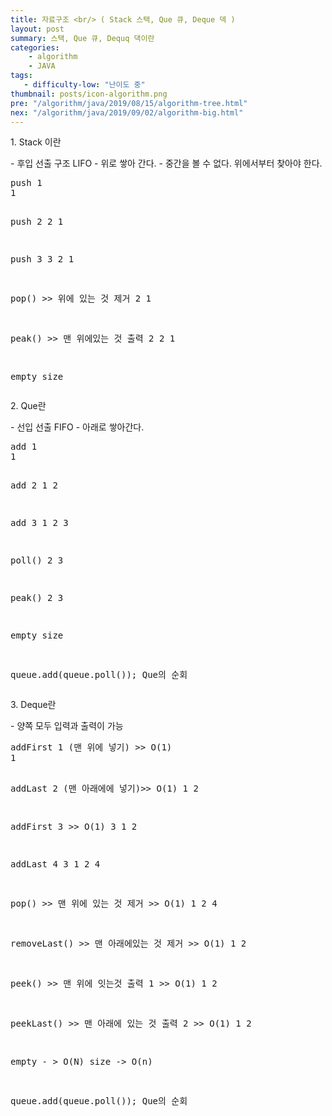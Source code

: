 ```yaml
---
title: 자료구조 <br/> ( Stack 스택, Que 큐, Deque 덱 )
layout: post
summary: 스택, Que 큐, Dequq 댁이란
categories: 
    - algorithm
    - JAVA
tags: 
   - difficulty-low: "난이도 중"
thumbnail: posts/icon-algorithm.png
pre: "/algorithm/java/2019/08/15/algorithm-tree.html"
nex: "/algorithm/java/2019/09/02/algorithm-big.html"
---
```

<p class="bold-text">1. Stack 이란</p>
 - 후입 선출 구조 LIFO
 - 위로 쌓아 간다.
 - 중간을 볼 수 없다. 위에서부터 찾아야 한다.
<pre>
push 1
1

push 2
2
1

push 3
3
2
1

pop() >> 위에 있는 것 제거 
2
1

peak() >> 맨 위에있는 것 출력 2
2
1

empty
size
</pre>

<p class="bold-text">2. Que란</p>
 - 선입 선출 FIFO
 - 아래로 쌓아간다.
<pre>
add 1 
1

add 2
1
2

add 3
1
2
3

poll()
2
3

peak()
2
3

empty 
size

queue.add(queue.poll());
Que의 순회 
</pre>

<p class="bold-text">3. Deque란</p>
 - 양쪽 모두 입력과 출력이 가능
<pre>
addFirst 1 (맨 위에 넣기) >> O(1)
1

addLast 2 (맨 아래에에 넣기)>> O(1)
1
2

addFirst 3 >> O(1)
3
1
2

addLast 4
3
1
2
4

pop() >> 맨 위에 있는 것 제거 >> O(1)
1
2
4

removeLast() >> 맨 아래에있는 것 제거 >> O(1)
1
2

peek() >> 맨 위에 잇는것 출력 1 >> O(1)
1
2

peekLast() >> 맨 아래에 있는 것 출력 2 >> O(1)
1
2

empty - > O(N)
size -> O(n)

queue.add(queue.poll());
Que의 순회 
</pre>

